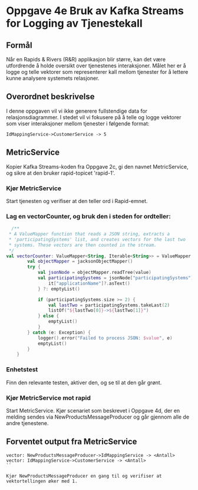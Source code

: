 # Oppgave 4e Bruk av Kafka Streams for Logging av Tjenestekall

##  Formål
Når en Rapids & Rivers (R&R) applikasjon blir større, kan det være utfordrende å holde oversikt over tjenestenes interaksjoner. Målet her er å logge og telle vektorer som representerer kall mellom tjenester for å lettere kunne analysere systemets relasjoner.

## Overordnet beskrivelse
I denne oppgaven vil vi ikke generere fullstendige data for relasjonsdiagrammer. I stedet vil vi fokusere på å telle og logge vektorer som viser interaksjoner mellom tjenester i følgende format:
```
IdMappingService->CustomerService -> 5
```

## MetricService
Kopier Kafka Streams-koden fra Oppgave 2c, gi den navnet MetricService, og sikre at den bruker rapid-topicet 'rapid-1'.

### Kjør MetricService
Start tjenesten og verifiser at den teller ord i Rapid-emnet.

### Lag en vectorCounter, og bruk den i steden for ordteller:
```kotlin
  /**
 * A ValueMapper function that reads a JSON string, extracts a
 * 'participatingSystems' list, and creates vectors for the last two
 * systems. These vectors are then counted in the stream.
 */
val vectorCounter: ValueMapper<String, Iterable<String>> = ValueMapper { value ->
        val objectMapper = jacksonObjectMapper()
        try {
            val jsonNode = objectMapper.readTree(value)
            val participatingSystems = jsonNode["participatingSystems"]?.mapNotNull {
                it["applicationName"]?.asText()
            } ?: emptyList()

            if (participatingSystems.size >= 2) {
                val lastTwo = participatingSystems.takeLast(2)
                listOf("${lastTwo[0]}->${lastTwo[1]}")
            } else {
                emptyList()
            }
        } catch (e: Exception) {
            logger().error("Failed to process JSON: $value", e)
            emptyList()
        }
    }
```

### Enhetstest
Finn den relevante testen, aktiver den, og se til at den går grønt.

### Kjør MetricService mot rapid
Start MetricService.
Kjør scenariet som beskrevet i Oppgave 4d, 
der en melding sendes via NewProductsMessageProducer og går gjennom alle de andre tjenestene.

## Forventet output fra MetricService
````
vector: NewProductsMessageProducer->IdMappingService -> <Antall>
vector: IdMappingService->CustomerService -> <Antall>
``

Kjør NewProductsMessageProducer en gang til og verifiser at vektortellingen øker med 1.



